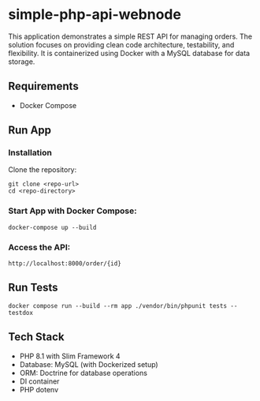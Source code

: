 # simple-php-api-webnode

This application demonstrates a simple REST API for managing orders. The solution focuses on providing clean code architecture, testability, and flexibility. It is containerized using Docker with a MySQL database for data storage.

## Requirements
- Docker Compose

## Run App

### Installation
Clone the repository:
```
git clone <repo-url>
cd <repo-directory>
```

### Start App with Docker Compose:
```
docker-compose up --build
```

### Access the API:
`http://localhost:8000/order/{id}`

## Run Tests
```
docker compose run --build --rm app ./vendor/bin/phpunit tests --testdox
```

## Tech Stack

- PHP 8.1 with Slim Framework 4
- Database: MySQL (with Dockerized setup)
- ORM: Doctrine for database operations
- DI container
- PHP dotenv
